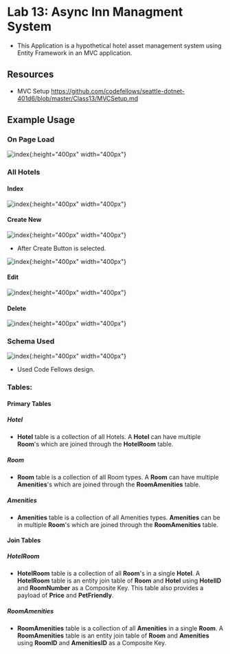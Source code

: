 
# Lab 13: Async Inn Managment System

- This Application is a hypothetical hotel asset management system using Entity Framework in an MVC application.
   
## Resources
- MVC Setup https://github.com/codefellows/seattle-dotnet-401d6/blob/master/Class13/MVCSetup.md

## Example Usage
### On Page Load

![index](assets/home.PNG){:height="400px" width="400px"}    

### All Hotels

#### Index

![index](assets/allHotels.PNG){:height="400px" width="400px"}

#### Create New

![index](assets/allHotelsCreate.PNG){:height="400px" width="400px"} 

- After Create Button is selected.

![index](assets/allHotelsCreateSubmit.PNG){:height="400px" width="400px"}

#### Edit

![index](assets/allHotelsEdit.PNG){:height="400px" width="400px"} 

#### Delete

![index](assets/allHotelsDelete.PNG){:height="400px" width="400px"}

### Schema Used
![index](assets/schemaasyncinn.PNG){:height="400px" width="400px"}
- Used Code Fellows design.

### Tables:

#### Primary Tables
##### Hotel
- **Hotel** table is a collection of all Hotels. A **Hotel** can have multiple **Room**'s which are joined through the **HotelRoom** table.

##### Room
- **Room** table is a collection of all Room types. A **Room** can have multiple **Amenities**'s which are joined through the **RoomAmenities** table.

##### Amenities
- **Amenities** table is a collection of all Amenities types. **Amenities** can be in multiple **Room**'s which are joined through the **RoomAmenities** table.

#### Join Tables

##### HotelRoom
- **HotelRoom** table is a collection of all **Room**'s in a single **Hotel**. A **HotelRoom** table is an entity join table of **Room** and **Hotel** using **HotelID** and **RoomNumber** as a Composite Key. This table also provides a payload of **Price** and **PetFriendly**.

##### RoomAmenities
- **RoomAmenities** table is a collection of all **Amenities** in a single **Room**. A **RoomAmenities** table is an entity join table of **Room** and **Amenities** using **RoomID** and **AmenitiesID** as a Composite Key.



